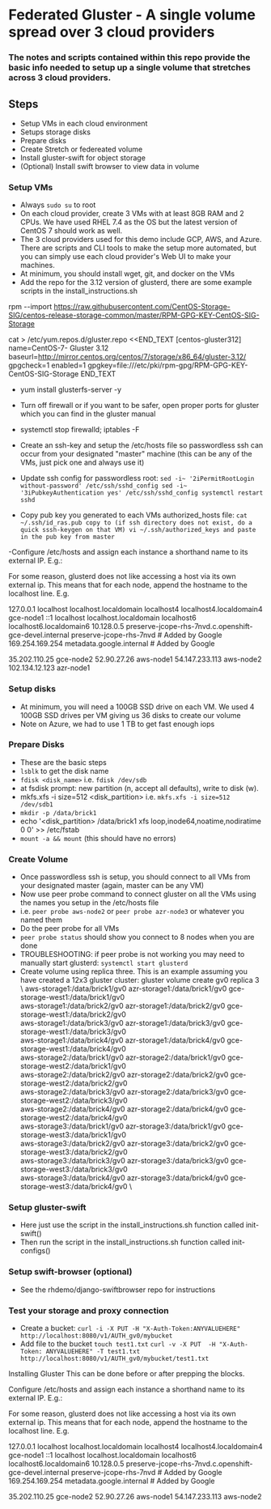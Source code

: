 # Federated Gluster - A single volume spread over 3 cloud providers
### The notes and scripts contained within this repo provide the basic info needed to setup up a single volume that stretches across 3 cloud providers.

## Steps
- Setup VMs in each cloud environment
- Setups storage disks
- Prepare disks
- Create Stretch or federeated volume
- Install gluster-swift for object storage 
- (Optional) Install swift browser to view data in volume

### Setup VMs
- Always `sudo su` to root 
- On each cloud provider, create 3 VMs with at least 8GB RAM and 2 CPUs.  We have used RHEL 7.4 as the OS but the latest version of CentOS 7 should work as well.
- The 3 cloud providers used for this demo include GCP, AWS, and Azure.  There are scripts and CLI tools to make the setup more automated, but you can simply use each cloud provider's Web UI to make your machines.
- At minimum, you should install wget, git, and docker on the VMs
- Add the repo for the 3.12 version of glusterd, there are some example scripts in the install_instructions.sh

rpm --import https://raw.githubusercontent.com/CentOS-Storage-SIG/centos-release-storage-common/master/RPM-GPG-KEY-CentOS-SIG-Storage

cat > /etc/yum.repos.d/gluster.repo <<END_TEXT
[centos-gluster312]
name=CentOS-7- Gluster 3.12
baseurl=http://mirror.centos.org/centos/7/storage/x86_64/gluster-3.12/
gpgcheck=1
enabled=1
gpgkey=file:///etc/pki/rpm-gpg/RPM-GPG-KEY-CentOS-SIG-Storage
END_TEXT

- yum install glusterfs-server -y
- Turn off firewall or if you want to be safer, open proper ports for gluster which you can find in the gluster manual
- systemctl stop firewalld; iptables -F
- Create an ssh-key and setup the /etc/hosts file so passwordless ssh can occur from your designated "master" machine (this can be any of the VMs, just pick one and always use it)
- Update ssh config for passwordless root:
`sed -i~ '2iPermitRootLogin without-password' /etc/ssh/sshd_config
 sed -i~ '3iPubkeyAuthentication yes' /etc/ssh/sshd_config
 systemctl restart sshd`

- Copy pub key you generated to each VMs authorized_hosts file:
`cat ~/.ssh/id_ras.pub
copy to (if ssh directory does not exist, do a quick sssh-keygen on that VM)
vi ~/.ssh/authorized_keys and paste in the pub key from master`

-Configure /etc/hosts and assign each instance a shorthand name to its external IP. E.g.:
 
 For some reason, glusterd does not like accessing a host via its own external ip. This means that for each node, append the hostname to the localhost line. E.g.
 
 
 127.0.0.1   localhost localhost.localdomain localhost4 localhost4.localdomain4 gce-node1
 ::1         localhost localhost.localdomain localhost6 localhost6.localdomain6
 10.128.0.5 preserve-jcope-rhs-7nvd.c.openshift-gce-devel.internal preserve-jcope-rhs-7nvd  # Added by Google
 169.254.169.254 metadata.google.internal  # Added by Google
 
 35.202.110.25    gce-node2
 52.90.27.26      aws-node1
 54.147.233.113   aws-node2
 102.134.12.123   azr-node1

### Setup disks
- At minimum, you will need a 100GB SSD drive on each VM.  We used 4 100GB SSD drives per VM giving us 36 disks to create our volume
- Note on Azure, we had to use 1 TB to get fast enough iops

### Prepare Disks
- These are the basic steps
- `lsblk` to get the disk name
- `fdisk <disk_name>` i.e. `fdisk /dev/sdb`
- at fsdisk prompt: new partition (n, accept all defaults), write to disk (w).
- mkfs.xfs -i size=512 <disk_partition> i.e. `mkfs.xfs -i size=512 /dev/sdb1`
- `mkdir -p /data/brick1`
- echo '<disk_partition>  /data/brick1 xfs loop,inode64,noatime,nodiratime 0 0' >> /etc/fstab
- `mount -a && mount` (this should have no errors)

### Create Volume
- Once passwordless ssh is setup, you should connect to all VMs from your designated master (again, master can be any VM)
- Now use peer probe command to connect gluster on all the VMs using the names you setup in the /etc/hosts file
- i.e. `peer probe aws-node2` or `peer probe azr-node3` or whatever you named them
- Do the peer probe for all VMs
- `peer probe status` should show you connect to 8 nodes when you are done
- TROUBLESHOOTING: if peer probe is not working you may need to manually start glusterd: `systemctl start glusterd`
- Create volume using replica three.  This is an example assuming you have created a 12x3 gluster cluster:
gluster volume create gv0 replica 3 \ 
aws-storage1:/data/brick1/gv0 azr-storage1:/data/brick1/gv0 gce-storage-west1:/data/brick1/gv0 \
aws-storage1:/data/brick2/gv0 azr-storage1:/data/brick2/gv0 gce-storage-west1:/data/brick2/gv0 \
aws-storage1:/data/brick3/gv0 azr-storage1:/data/brick3/gv0  gce-storage-west1:/data/brick3/gv0 \
aws-storage1:/data/brick4/gv0 azr-storage1:/data/brick4/gv0 gce-storage-west1:/data/brick4/gv0 \
aws-storage2:/data/brick1/gv0 azr-storage2:/data/brick1/gv0 gce-storage-west2:/data/brick1/gv0 \
aws-storage2:/data/brick2/gv0 azr-storage2:/data/brick2/gv0 gce-storage-west2:/data/brick2/gv0 \
aws-storage2:/data/brick3/gv0 azr-storage2:/data/brick3/gv0  gce-storage-west2:/data/brick3/gv0 \
aws-storage2:/data/brick4/gv0 azr-storage2:/data/brick4/gv0 gce-storage-west2:/data/brick4/gv0 \
aws-storage3:/data/brick1/gv0 azr-storage3:/data/brick1/gv0  gce-storage-west3:/data/brick1/gv0 \
aws-storage3:/data/brick2/gv0 azr-storage3:/data/brick2/gv0 gce-storage-west3:/data/brick2/gv0 \
aws-storage3:/data/brick3/gv0 azr-storage3:/data/brick3/gv0 gce-storage-west3:/data/brick3/gv0 \
aws-storage3:/data/brick4/gv0 azr-storage3:/data/brick4/gv0 gce-storage-west3:/data/brick4/gv0 \

### Setup gluster-swift
- Here just use the script in the install_instructions.sh function called init-swift()
- Then run the script in the install_instructions.sh function called init-configs()

### Setup swift-browser (optional)
- See the rhdemo/django-swiftbrowser repo for instructions

### Test your storage and proxy connection
- Create a bucket:
`curl -i -X PUT -H "X-Auth-Token:ANYVALUEHERE" http://localhost:8080/v1/AUTH_gv0/mybucket`
- Add file to the bucket
`touch test1.txt`
`curl -v -X PUT  -H "X-Auth-Token: ANYVALUEHERE" -T test1.txt http://localhost:8080/v1/AUTH_gv0/mybucket/test1.txt`













Installing Gluster
This can be done before or after prepping the blocks.

Configure /etc/hosts and assign each instance a shorthand name to its external IP. E.g.:

For some reason, glusterd does not like accessing a host via its own external ip. This means that for each node, append the hostname to the localhost line. E.g.


127.0.0.1   localhost localhost.localdomain localhost4 localhost4.localdomain4 gce-node1
::1         localhost localhost.localdomain localhost6 localhost6.localdomain6
10.128.0.5 preserve-jcope-rhs-7nvd.c.openshift-gce-devel.internal preserve-jcope-rhs-7nvd  # Added by Google
169.254.169.254 metadata.google.internal  # Added by Google

35.202.110.25    gce-node2
52.90.27.26      aws-node1
54.147.233.113   aws-node2



